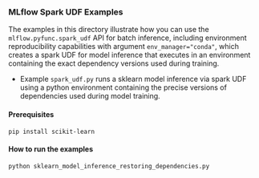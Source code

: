 ### MLflow Spark UDF Examples

The examples in this directory illustrate how you can use the `mlflow.pyfunc.spark_udf` API for batch inference,
including environment reproducibility capabilities with argument `env_manager="conda"`,
which creates a spark UDF for model inference that executes in an environment containing the exact dependency
versions used during training.

- Example `spark_udf.py` runs a sklearn model inference via spark UDF
using a python environment containing the precise versions of dependencies used during model training.


#### Prerequisites

```
pip install scikit-learn
```

#### How to run the examples

```
python sklearn_model_inference_restoring_dependencies.py
```

